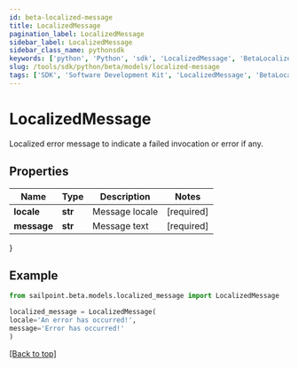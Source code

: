 ```yaml
---
id: beta-localized-message
title: LocalizedMessage
pagination_label: LocalizedMessage
sidebar_label: LocalizedMessage
sidebar_class_name: pythonsdk
keywords: ['python', 'Python', 'sdk', 'LocalizedMessage', 'BetaLocalizedMessage'] 
slug: /tools/sdk/python/beta/models/localized-message
tags: ['SDK', 'Software Development Kit', 'LocalizedMessage', 'BetaLocalizedMessage']
---
```


# LocalizedMessage

Localized error message to indicate a failed invocation or error if any.

## Properties

Name | Type | Description | Notes
------------ | ------------- | ------------- | -------------
**locale** | **str** | Message locale | [required]
**message** | **str** | Message text | [required]
}

## Example

```python
from sailpoint.beta.models.localized_message import LocalizedMessage

localized_message = LocalizedMessage(
locale='An error has occurred!',
message='Error has occurred!'
)

```
[[Back to top]](#) 

